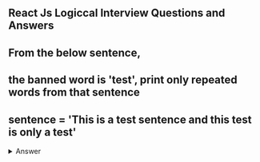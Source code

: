 ## React Js Logiccal Interview Questions and Answers

## From the below sentence,

## the banned word is 'test', print only repeated words from that sentence

## sentence = 'This is a test sentence and this test is only a test'

<details><summary>Answer</summary>

import React, { useState } from 'react';

function App() {
const sentence = 'This is a test sentence and this test is only a test';

// Function to get repeated words excluding banned words
const getRepeatedWords = (sentence) => {
const bannedWord = 'test';
const words = sentence.toLowerCase().split(' ');
const wordCount = {};
const repeatedWords = [];

    words.forEach((word) => {
      if (word !== bannedWord) {
        wordCount[word] = (wordCount[word] || 0) + 1;
      }
    });

    for (const word in wordCount) {
      if (wordCount[word] > 1) {
        repeatedWords.push(word);
      }
    }

    return repeatedWords;

};

const repeatedWords = getRepeatedWords(sentence);

return (
<div>
<h1>Repeated Words</h1>
<p>{repeatedWords.join(', ')}</p>
</div>
);
}

export default App;

<details>
